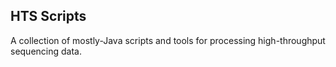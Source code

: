 HTS Scripts
-----------

A collection of mostly-Java scripts and tools for processing high-throughput
sequencing data.

